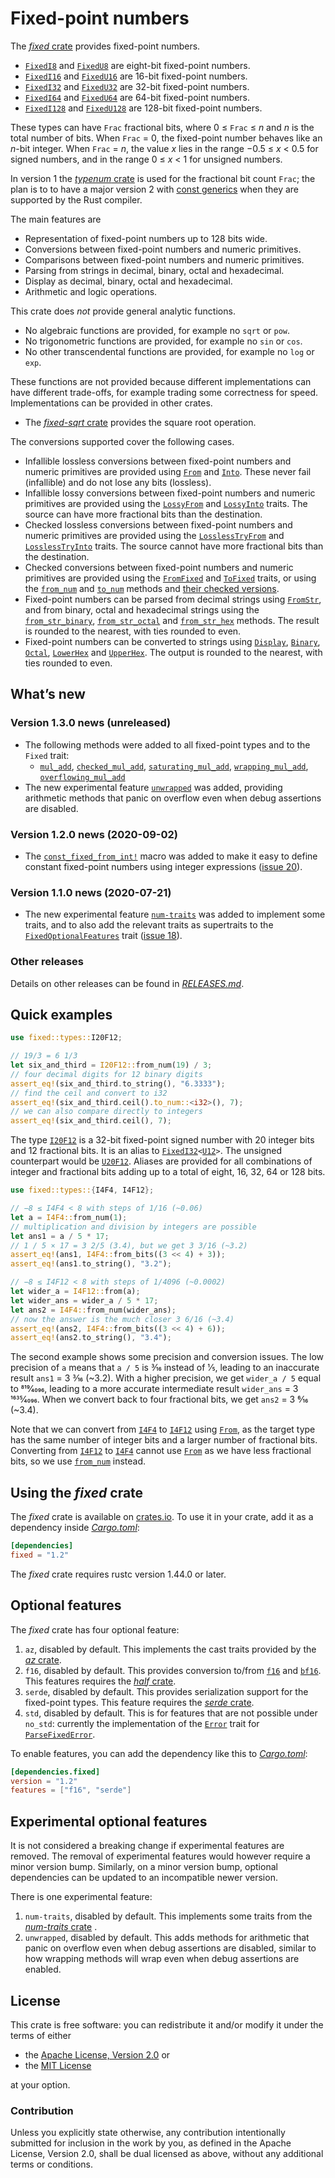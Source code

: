 <!-- Copyright © 2018–2020 Trevor Spiteri -->

<!-- Copying and distribution of this file, with or without
modification, are permitted in any medium without royalty provided the
copyright notice and this notice are preserved. This file is offered
as-is, without any warranty. -->

# Fixed-point numbers

The [*fixed* crate] provides fixed-point numbers.

  * [`FixedI8`] and [`FixedU8`] are eight-bit fixed-point numbers.
  * [`FixedI16`] and [`FixedU16`] are 16-bit fixed-point numbers.
  * [`FixedI32`] and [`FixedU32`] are 32-bit fixed-point numbers.
  * [`FixedI64`] and [`FixedU64`] are 64-bit fixed-point numbers.
  * [`FixedI128`] and [`FixedU128`] are 128-bit fixed-point numbers.

These types can have `Frac` fractional bits, where
0 ≤ `Frac` ≤ <i>n</i> and <i>n</i> is the total number of bits. When
`Frac` = 0, the fixed-point number behaves like an <i>n</i>-bit
integer. When `Frac` = <i>n</i>, the value <i>x</i> lies in the range
−0.5 ≤ <i>x</i> < 0.5 for signed numbers, and in the range
0 ≤ <i>x</i> < 1 for unsigned numbers.

In version 1 the [*typenum* crate] is used for the fractional bit
count `Frac`; the plan is to to have a major version 2 with [const
generics] when they are supported by the Rust compiler.

The main features are

  * Representation of fixed-point numbers up to 128 bits wide.
  * Conversions between fixed-point numbers and numeric primitives.
  * Comparisons between fixed-point numbers and numeric primitives.
  * Parsing from strings in decimal, binary, octal and hexadecimal.
  * Display as decimal, binary, octal and hexadecimal.
  * Arithmetic and logic operations.

This crate does *not* provide general analytic functions.

  * No algebraic functions are provided, for example no `sqrt` or
    `pow`.
  * No trigonometric functions are provided, for example no `sin` or
    `cos`.
  * No other transcendental functions are provided, for example no
    `log` or `exp`.

These functions are not provided because different implementations can
have different trade-offs, for example trading some correctness for
speed. Implementations can be provided in other crates.

  * The [*fixed-sqrt* crate] provides the square root operation.

The conversions supported cover the following cases.

  * Infallible lossless conversions between fixed-point numbers and
    numeric primitives are provided using [`From`] and [`Into`]. These
    never fail (infallible) and do not lose any bits (lossless).
  * Infallible lossy conversions between fixed-point numbers and
    numeric primitives are provided using the [`LossyFrom`] and
    [`LossyInto`] traits. The source can have more fractional bits
    than the destination.
  * Checked lossless conversions between fixed-point numbers and
    numeric primitives are provided using the [`LosslessTryFrom`] and
    [`LosslessTryInto`] traits. The source cannot have more fractional
    bits than the destination.
  * Checked conversions between fixed-point numbers and numeric
    primitives are provided using the [`FromFixed`] and [`ToFixed`]
    traits, or using the [`from_num`] and [`to_num`] methods and
    [their checked versions][`checked_from_num`].
  * Fixed-point numbers can be parsed from decimal strings using
    [`FromStr`], and from binary, octal and hexadecimal strings using
    the [`from_str_binary`], [`from_str_octal`] and [`from_str_hex`]
    methods. The result is rounded to the nearest, with ties rounded
    to even.
  * Fixed-point numbers can be converted to strings using [`Display`],
    [`Binary`], [`Octal`], [`LowerHex`] and [`UpperHex`]. The output
    is rounded to the nearest, with ties rounded to even.

## What’s new

### Version 1.3.0 news (unreleased)

  * The following methods were added to all fixed-point types and to
    the `Fixed` trait:
      * [`mul_add`][f-ma-1-3], [`checked_mul_add`][f-cma-1-3],
        [`saturating_mul_add`][f-sma-1-3],
        [`wrapping_mul_add`][f-wma-1-3],
        [`overflowing_mul_add`][f-oma-1-3]
  * The new experimental feature [`unwrapped`][feat-un-1-3] was added,
    providing arithmetic methods that panic on overflow even when
    debug assertions are disabled.

[f-cma-1-3]: https://tspiteri.gitlab.io/fixed/dev/fixed/struct.FixedI32.html#method.checked_mul_add
[f-ma-1-3]: https://tspiteri.gitlab.io/fixed/dev/fixed/struct.FixedI32.html#method.mul_add
[f-oma-1-3]: https://tspiteri.gitlab.io/fixed/dev/fixed/struct.FixedI32.html#method.overflowing_mul_add
[f-sma-1-3]: https://tspiteri.gitlab.io/fixed/dev/fixed/struct.FixedI32.html#method.saturating_mul_add
[f-wma-1-3]: https://tspiteri.gitlab.io/fixed/dev/fixed/struct.FixedI32.html#method.wrapping_mul_add
[feat-un-1-3]: https://tspiteri.gitlab.io/fixed/dev/fixed/#experimental-optional-features

### Version 1.2.0 news (2020-09-02)

  * The [`const_fixed_from_int!`][cffi-1-2] macro was added to make it
    easy to define constant fixed-point numbers using integer
    expressions ([issue 20]).

[cffi-1-2]: https://docs.rs/fixed/~1.2/fixed/macro.const_fixed_from_int.html
[issue 20]: https://gitlab.com/tspiteri/fixed/-/issues/20

### Version 1.1.0 news (2020-07-21)

  * The new experimental feature [`num-traits`][feat-nt-1-1] was added
    to implement some traits, and to also add the relevant traits as
    supertraits to the [`FixedOptionalFeatures`][fof-1-1] trait
    ([issue 18]).

[issue 18]: https://gitlab.com/tspiteri/fixed/-/issues/18
[feat-nt-1-1]: https://docs.rs/fixed/~1.1/fixed/#experimental-optional-features
[fof-1-1]: https://docs.rs/fixed/~1.1/fixed/traits/trait.FixedOptionalFeatures.html

### Other releases

Details on other releases can be found in [*RELEASES.md*].

[*RELEASES.md*]: https://gitlab.com/tspiteri/fixed/blob/master/RELEASES.md

## Quick examples

```rust
use fixed::types::I20F12;

// 19/3 = 6 1/3
let six_and_third = I20F12::from_num(19) / 3;
// four decimal digits for 12 binary digits
assert_eq!(six_and_third.to_string(), "6.3333");
// find the ceil and convert to i32
assert_eq!(six_and_third.ceil().to_num::<i32>(), 7);
// we can also compare directly to integers
assert_eq!(six_and_third.ceil(), 7);
```

The type [`I20F12`] is a 32-bit fixed-point signed number with 20
integer bits and 12 fractional bits. It is an alias to
<code>[FixedI32][`FixedI32`]&lt;[U12][`U12`]&gt;</code>. The unsigned
counterpart would be [`U20F12`]. Aliases are provided for all
combinations of integer and fractional bits adding up to a total of
eight, 16, 32, 64 or 128 bits.

```rust
use fixed::types::{I4F4, I4F12};

// −8 ≤ I4F4 < 8 with steps of 1/16 (~0.06)
let a = I4F4::from_num(1);
// multiplication and division by integers are possible
let ans1 = a / 5 * 17;
// 1 / 5 × 17 = 3 2/5 (3.4), but we get 3 3/16 (~3.2)
assert_eq!(ans1, I4F4::from_bits((3 << 4) + 3));
assert_eq!(ans1.to_string(), "3.2");

// −8 ≤ I4F12 < 8 with steps of 1/4096 (~0.0002)
let wider_a = I4F12::from(a);
let wider_ans = wider_a / 5 * 17;
let ans2 = I4F4::from_num(wider_ans);
// now the answer is the much closer 3 6/16 (~3.4)
assert_eq!(ans2, I4F4::from_bits((3 << 4) + 6));
assert_eq!(ans2.to_string(), "3.4");
```

The second example shows some precision and conversion issues. The low
precision of `a` means that `a / 5` is 3⁄16 instead of 1⁄5, leading to
an inaccurate result `ans1` = 3 3⁄16 (~3.2). With a higher precision,
we get `wider_a / 5` equal to 819⁄4096, leading to a more accurate
intermediate result `wider_ans` = 3 1635⁄4096. When we convert back to
four fractional bits, we get `ans2` = 3 6⁄16 (~3.4).

Note that we can convert from [`I4F4`] to [`I4F12`] using [`From`], as
the target type has the same number of integer bits and a larger
number of fractional bits. Converting from [`I4F12`] to [`I4F4`]
cannot use [`From`] as we have less fractional bits, so we use
[`from_num`] instead.

## Using the *fixed* crate

The *fixed* crate is available on [crates.io][*fixed* crate]. To use
it in your crate, add it as a dependency inside [*Cargo.toml*]:

```toml
[dependencies]
fixed = "1.2"
```

The *fixed* crate requires rustc version 1.44.0 or later.

## Optional features

The *fixed* crate has four optional feature:

 1. `az`, disabled by default. This implements the cast traits
    provided by the [*az* crate].
 2. `f16`, disabled by default. This provides conversion to/from
    [`f16`] and [`bf16`]. This features requires the [*half* crate].
 3. `serde`, disabled by default. This provides serialization support
    for the fixed-point types. This feature requires the
    [*serde* crate].
 4. `std`, disabled by default. This is for features that are not
    possible under `no_std`: currently the implementation of the
    [`Error`] trait for [`ParseFixedError`].

To enable features, you can add the dependency like this to
[*Cargo.toml*]:

```toml
[dependencies.fixed]
version = "1.2"
features = ["f16", "serde"]
```

## Experimental optional features

It is not considered a breaking change if experimental features are
removed. The removal of experimental features would however require a
minor version bump. Similarly, on a minor version bump, optional
dependencies can be updated to an incompatible newer version.

There is one experimental feature:

 1. `num-traits`, disabled by default. This implements some traits
    from the [*num-traits* crate] .
 2. `unwrapped`, disabled by default. This adds methods for arithmetic
    that panic on overflow even when debug assertions are disabled,
    similar to how wrapping methods will wrap even when debug
    assertions are enabled.

## License

This crate is free software: you can redistribute it and/or modify it
under the terms of either

  * the [Apache License, Version 2.0][LICENSE-APACHE] or
  * the [MIT License][LICENSE-MIT]

at your option.

### Contribution

Unless you explicitly state otherwise, any contribution intentionally
submitted for inclusion in the work by you, as defined in the Apache
License, Version 2.0, shall be dual licensed as above, without any
additional terms or conditions.

[*Cargo.toml*]: https://doc.rust-lang.org/cargo/guide/dependencies.html
[*az* crate]: https://crates.io/crates/az
[*fixed* crate]: https://crates.io/crates/fixed
[*fixed-sqrt* crate]: https://crates.io/crates/fixed-sqrt
[*half* crate]: https://crates.io/crates/half
[*num-traits* crate]: https://crates.io/crates/num-traits
[*serde* crate]: https://crates.io/crates/serde
[*typenum* crate]: https://crates.io/crates/typenum
[LICENSE-APACHE]: https://www.apache.org/licenses/LICENSE-2.0
[LICENSE-MIT]: https://opensource.org/licenses/MIT
[`Binary`]: https://doc.rust-lang.org/nightly/core/fmt/trait.Binary.html
[`Display`]: https://doc.rust-lang.org/nightly/core/fmt/trait.Display.html
[`Error`]: https://doc.rust-lang.org/nightly/std/error/trait.Error.html
[`FixedI128`]: https://docs.rs/fixed/~1.2/fixed/struct.FixedI128.html
[`FixedI16`]: https://docs.rs/fixed/~1.2/fixed/struct.FixedI16.html
[`FixedI32`]: https://docs.rs/fixed/~1.2/fixed/struct.FixedI32.html
[`FixedI64`]: https://docs.rs/fixed/~1.2/fixed/struct.FixedI64.html
[`FixedI8`]: https://docs.rs/fixed/~1.2/fixed/struct.FixedI8.html
[`FixedU128`]: https://docs.rs/fixed/~1.2/fixed/struct.FixedU128.html
[`FixedU16`]: https://docs.rs/fixed/~1.2/fixed/struct.FixedU16.html
[`FixedU32`]: https://docs.rs/fixed/~1.2/fixed/struct.FixedU32.html
[`FixedU64`]: https://docs.rs/fixed/~1.2/fixed/struct.FixedU64.html
[`FixedU8`]: https://docs.rs/fixed/~1.2/fixed/struct.FixedU8.html
[`FromFixed`]: https://docs.rs/fixed/~1.2/fixed/traits/trait.FromFixed.html
[`FromStr`]: https://doc.rust-lang.org/nightly/core/str/trait.FromStr.html
[`From`]: https://doc.rust-lang.org/nightly/core/convert/trait.From.html
[`I20F12`]: https://docs.rs/fixed/~1.2/fixed/types/type.I20F12.html
[`I4F12`]: https://docs.rs/fixed/~1.2/fixed/types/type.I4F12.html
[`I4F4`]: https://docs.rs/fixed/~1.2/fixed/types/type.I4F4.html
[`Into`]: https://doc.rust-lang.org/nightly/core/convert/trait.Into.html
[`LosslessTryFrom`]: https://docs.rs/fixed/~1.2/fixed/traits/trait.LosslessTryFrom.html
[`LosslessTryInto`]: https://docs.rs/fixed/~1.2/fixed/traits/trait.LosslessTryInto.html
[`LossyFrom`]: https://docs.rs/fixed/~1.2/fixed/traits/trait.LossyFrom.html
[`LossyInto`]: https://docs.rs/fixed/~1.2/fixed/traits/trait.LossyInto.html
[`LowerHex`]: https://doc.rust-lang.org/nightly/core/fmt/trait.LowerHex.html
[`Octal`]: https://doc.rust-lang.org/nightly/core/fmt/trait.Octal.html
[`ParseFixedError`]: https://docs.rs/fixed/~1.2/fixed/struct.ParseFixedError.html
[`ToFixed`]: https://docs.rs/fixed/~1.2/fixed/traits/trait.ToFixed.html
[`U12`]: https://docs.rs/fixed/~1.2/fixed/types/extra/type.U12.html
[`U20F12`]: https://docs.rs/fixed/~1.2/fixed/types/type.U20F12.html
[`UpperHex`]: https://doc.rust-lang.org/nightly/core/fmt/trait.UpperHex.html
[`bf16`]: https://docs.rs/half/^1/half/struct.bf16.html
[`checked_from_num`]: https://docs.rs/fixed/~1.2/fixed/struct.FixedI32.html#method.checked_from_num
[`f16`]: https://docs.rs/half/^1/half/struct.f16.html
[`from_num`]: https://docs.rs/fixed/~1.2/fixed/struct.FixedI32.html#method.from_num
[`from_str_binary`]: https://docs.rs/fixed/~1.2/fixed/struct.FixedI32.html#method.from_str_binary
[`from_str_hex`]: https://docs.rs/fixed/~1.2/fixed/struct.FixedI32.html#method.from_str_hex
[`from_str_octal`]: https://docs.rs/fixed/~1.2/fixed/struct.FixedI32.html#method.from_str_octal
[`to_num`]: https://docs.rs/fixed/~1.2/fixed/struct.FixedI32.html#method.to_num
[const generics]: https://github.com/rust-lang/rust/issues/44580
